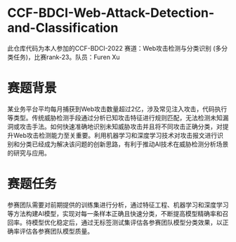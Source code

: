 # CCF-BDCI-Web-Attack-Detection-and-Classification
此仓库代码为本人参加的CCF-BDCI-2022 赛道：Web攻击检测与分类识别 (多分类任务)，比赛rank-23。队员：Furen Xu

# 赛题背景
某业务平台平均每月捕获到Web攻击数量超过2亿，涉及常见注入攻击，代码执行等类型。传统威胁检测手段通过分析已知攻击特征进行规则匹配，无法检测未知漏洞或攻击手法。如何快速准确地识别未知威胁攻击并且将不同攻击正确分类，对提升Web攻击检测能力至关重要。利用机器学习和深度学习技术对攻击报文进行识别和分类已经成为解决该问题的创新思路，有利于推动AI技术在威胁检测分析场景的研究与应用。

# 赛题任务
参赛团队需要对前期提供的训练集进行分析，通过特征工程、机器学习和深度学习等方法构建AI模型，实现对每一条样本正确且快速分类，不断提高模型精确率和召回率。待模型优化稳定后，通过无标签测试集评估各参赛团队模型分类效果，以正确率评估各参赛团队模型质量。
